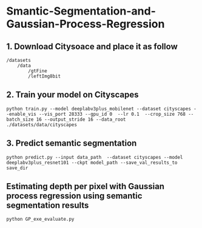 # Smantic-Segmentation-and-Gaussian-Process-Regression

## 1. Download Citysoace and place it as follow
```
/datasets
    /data
        /gtFine
        /leftImg8bit
```
## 2. Train your model on Cityscapes
```
python train.py --model deeplabv3plus_mobilenet --dataset cityscapes --enable_vis --vis_port 28333 --gpu_id 0  --lr 0.1  --crop_size 768 --batch_size 16 --output_stride 16 --data_root ./datasets/data/cityscapes 
```
## 3. Predict semantic segmentation
```
python predict.py --input data_path  --dataset cityscapes --model deeplabv3plus_resnet101 --ckpt model_path --save_val_results_to save_dir
```

## Estimating depth per pixel with Gaussian process regression using semantic segmentation results
```
python GP_exe_evaluate.py
```
